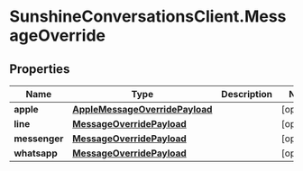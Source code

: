 # SunshineConversationsClient.MessageOverride

## Properties

Name | Type | Description | Notes
------------ | ------------- | ------------- | -------------
**apple** | [**AppleMessageOverridePayload**](AppleMessageOverridePayload.md) |  | [optional] 
**line** | [**MessageOverridePayload**](MessageOverridePayload.md) |  | [optional] 
**messenger** | [**MessageOverridePayload**](MessageOverridePayload.md) |  | [optional] 
**whatsapp** | [**MessageOverridePayload**](MessageOverridePayload.md) |  | [optional] 


